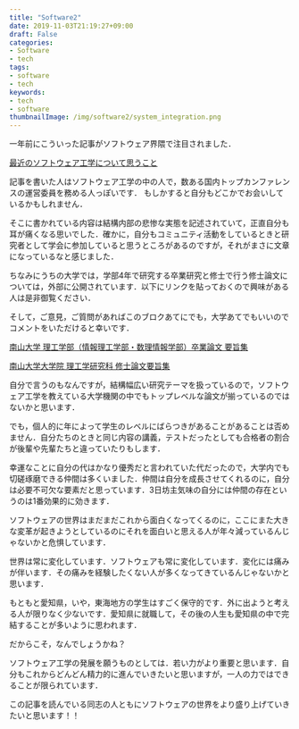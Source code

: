 ```yaml
---
title: "Software2"
date: 2019-11-03T21:19:27+09:00
draft: False
categories:
- Software
- tech
tags:
- software
- tech
keywords:
- tech
- software
thumbnailImage: /img/software2/system_integration.png
---
```


<!--more-->

一年前にこういった記事がソフトウェア界隈で注目されました．

[最近のソフトウェア工学について思うこと](http://bonotake.hatenablog.com/entry/2018/09/06/072800)

記事を書いた人はソフトウェア工学の中の人で，数ある国内トップカンファレンスの運営委員を務める人っぽいです．
もしかすると自分もどこかでお会いしているかもしれません．

そこに書かれている内容は結構内部の悲惨な実態を記述されていて，正直自分も耳が痛くなる思いでした．確かに，自分もコミュニティ活動をしているときと研究者として学会に参加していると思うところがあるのですが，それがまさに文章になっているなと感じました．

ちなみにうちの大学では，学部4年で研究する卒業研究と修士で行う修士論文については，外部に公開されています．以下にリンクを貼っておくので興味がある人は是非御覧ください．

そして，ご意見，ご質問があればこのブロクあてにでも，大学あてでもいいのでコメントをいただけると幸いです．

[南山大学 理工学部（情報理工学部・数理情報学部）卒業論文 要旨集
](http://www.st.nanzan-u.ac.jp/info/gr-thesis/)

[南山大学大学院 理工学研究科 修士論文要旨集
](http://www.st.nanzan-u.ac.jp/info/ma-thesis/)

自分で言うのもなんですが，結構幅広い研究テーマを扱っているので，ソフトウェア工学を教えている大学機関の中でもトップレベルな論文が揃っているのではないかと思います．

でも，個人的に年によって学生のレベルにばらつきがあることがあることは否めません．自分たちのときと同じ内容の講義，テストだったとしても合格者の割合が後輩や先輩たちと違っていたりもします．

幸運なことに自分の代はかなり優秀だと言われていた代だったので，大学内でも切磋琢磨できる仲間は多くいました．仲間は自分を成長させてくれるのに，自分は必要不可欠な要素だと思っています．3日坊主気味の自分には仲間の存在というのは1番効果的に効きます．

ソフトウェアの世界はまだまだこれから面白くなってくるのに，ここにまた大きな変革が起きようとしているのにそれを面白いと思える人が年々減っているんじゃないかと危惧しています．

世界は常に変化しています．ソフトウェアも常に変化しています．変化には痛みが伴います．その痛みを経験したくない人が多くなってきているんじゃないかと思います．

もともと愛知県，いや，東海地方の学生はすごく保守的です．外に出ようと考える人が限りなく少ないです．愛知県に就職して，その後の人生も愛知県の中で完結することが多いように思われます．

だからこそ，なんでしょうかね？

ソフトウェア工学の発展を願うものとしては．若い力がより重要と思います．自分もこれからどんどん精力的に進んでいきたいと思いますが，一人の力ではできることが限られています．

この記事を読んでいる同志の人ともにソフトウェアの世界をより盛り上げていきたいと思います！！
